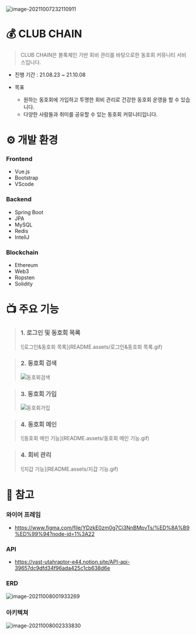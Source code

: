 ![image-20211007232110911](README.assets/image-20211007232110911.png)

# :moneybag: CLUB CHAIN

> CLUB CHAIN은 블록체인 기반 회비 관리를 바탕으로한 동호회 커뮤니티 서비스입니다.

- 진행 기간 : 21.08.23 ~ 21.10.08

- 목표 
  - 원하는 동호회에 가입하고 투명한 회비 관리로 건강한 동호회 운영을 할 수 있습니다.
  - 다양한 사람들과 취미를 공유할 수 있는 동호회 커뮤니티입니다.

# ⚙ 개발 환경

### Frontend

- Vue.js
- Bootstrap
- VScode

### Backend

- Spring Boot
- JPA
- MySQL
- Redis
- InteliJ 

### Blockchain

- Ethereum
- Web3
- Ropsten
- Solidity



# 📺 주요 기능

>### 1. 로그인 및 동호회 목록
>
>![로그인&동호회 목록](README.assets/로그인&동호회 목록.gif)

> ### 2. 동호회 검색
>
> ![동호회검색](README.assets/동호회검색.gif)

> ### 3. 동호회 가입
>
> ![동호회가입](README.assets/동호회가입.gif)

> ### 4. 동호회 메인
>
> ![동호회 메인 기능](README.assets/동호회 메인 기능.gif)

> ### 4. 회비 관리
>
> ![지갑 기능](README.assets/지갑 기능.gif)



# :memo: 참고

### 와이어 프레임

- https://www.figma.com/file/YDzkE0zm0g7Ci3NnBMpvTs/%ED%8A%B9%ED%99%94?node-id=1%3A22

### API

- https://vast-utahraptor-e44.notion.site/API-api-39657dc9dfd34f96ada425c1cb638d6e

### ERD

![image-20211008001933269](README.assets/image-20211008001933269.png)

### 아키텍쳐

![image-20211008002333830](README.assets/image-20211008002333830.png)